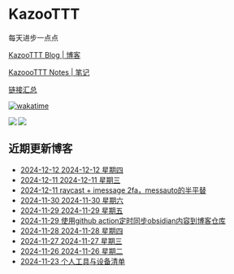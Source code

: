 # KazooTTT
每天进步一点点

[KazooTTT Blog | 博客](https://blog.kazoottt.top)

[KazoooTTT Notes | 笔记](https://notes.kazoottt.top)

[链接汇总](https://bento.me/kazoottt)

[![wakatime](https://wakatime.com/badge/user/d3dc2570-e4bf-4469-b0c2-127b495e8b91.svg)](https://wakatime.com/@d3dc2570-e4bf-4469-b0c2-127b495e8b91)

<a href="https://github.com/anuraghazra/github-readme-stats">
  <img align="left" src="https://github-readme-stats.vercel.app/api?username=KazooTTT&theme=radical" />
</a>

<a href="https://github.com/anuraghazra/github-readme-stats">
  <img src="https://github-readme-stats.vercel.app/api/top-langs/?username=KazooTTT&theme=radical" />
</a>


## 近期更新博客
<!-- BLOG-POST-LIST:START -->
 - [2024-12-12 2024-12-12 星期四](https://blog.kazoottt.top/diary/diary-2024-12-12/)
 - [2024-12-11 2024-12-11 星期三](https://blog.kazoottt.top/diary/diary-2024-12-11/)
 - [2024-12-11 raycast + imessage 2fa，messauto的半平替](https://blog.kazoottt.top/blog/raycast-imessage-2fa/)
 - [2024-11-30 2024-11-30 星期六](https://blog.kazoottt.top/diary/diary-2024-11-30/)
 - [2024-11-29 2024-11-29 星期五](https://blog.kazoottt.top/diary/diary-2024-11-29/)
 - [2024-11-29 使用github action定时同步obsidian内容到博客仓库](https://blog.kazoottt.top/blog/synchronize-profiles-to-remote-and-local-on-a-regular-basis/)
 - [2024-11-28 2024-11-28 星期四](https://blog.kazoottt.top/diary/diary-2024-11-28/)
 - [2024-11-27 2024-11-27 星期三](https://blog.kazoottt.top/diary/diary-2024-11-27/)
 - [2024-11-26 2024-11-26 星期二](https://blog.kazoottt.top/diary/diary-2024-11-26/)
 - [2024-11-23 个人工具与设备清单](https://blog.kazoottt.top/blog/personal-tools-and-equipment-inventory/)<!-- BLOG-POST-LIST:END -->
